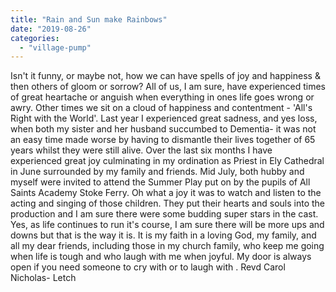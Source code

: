 ```yaml
---
title: "Rain and Sun make Rainbows"
date: "2019-08-26"
categories: 
  - "village-pump"
---
```


Isn't it funny, or maybe not, how we can have spells of joy and happiness & then others of gloom or sorrow? All of us, I am sure, have experienced times of great heartache or anguish when everything in ones life goes wrong or awry. Other times we sit on a cloud of happiness and contentment - 'All's Right with the World'. Last year I experienced great sadness, and yes loss, when both my sister and her husband succumbed to Dementia- it was not an easy time made worse by having to dismantle their lives together of 65 years whilst they were still alive. Over the last six months I have experienced great joy culminating in my ordination as Priest in Ely Cathedral in June surrounded by my family and friends. Mid July, both hubby and myself were invited to attend the Summer Play put on by the pupils of All Saints Academy Stoke Ferry. Oh what a joy it was to watch and listen to the acting and singing of those children. They put their hearts and souls into the production and I am sure there were some budding super stars in the cast. Yes, as life continues to run it's course, I am sure there will be more ups and downs but that is the way it is. It is my faith in a loving God, my family, and all my dear friends, including those in my church family, who keep me going when life is tough and who laugh with me when joyful. My door is always open if you need someone to cry with or to laugh with . Revd Carol Nicholas- Letch
